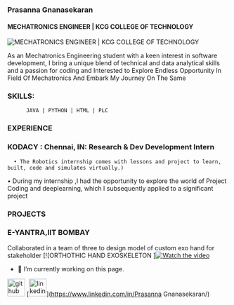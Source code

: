 ### Prasanna Gnanasekaran  
#### MECHATRONICS ENGINEER | KCG COLLEGE OF TECHNOLOGY 
![MECHATRONICS ENGINEER | KCG COLLEGE OF TECHNOLOGY ](https://www.google.com/url?sa=i&url=https%3A%2F%2Fwww.skyfilabs.com%2Fblog%2Fbest-low-cost-mechatronics-mini-projects-for-engineering-students&psig=AOvVaw21J7ZZQk1-YZZuJHgukRX3&ust=1724731012819000&source=images&cd=vfe&opi=89978449&ved=0CBIQjRxqFwoTCMCPs_HhkYgDFQAAAAAdAAAAABAE)

As an Mechatronics Engineering student with a keen interest in software development, I bring a unique blend of technical and data analytical skills and a passion for coding and Interested to Explore Endless Opportunity In Field Of Mechatronics And Embark My Journey On The Same

### SKILLS: 
          JAVA | PYTHON | HTML | PLC
### EXPERIENCE
 ### KODACY : Chennai, IN: Research & Dev Development Intern

      • The Robotics internship comes with lessons and project to learn, built, code and simulates virtually.)
• During my internship ,I had the opportunity to explore the world of Project Coding and deeplearning, which I
subsequently applied to a significant project
### PROJECTS
### E-YANTRA,IIT BOMBAY
Collaborated in a team of three to design model of custom exo hand for stakeholder
[![ORTHOTHIC HAND EXOSKELETON ][![Watch the video](https://i.sstatic.net/Vp2cE.png)](https://www.youtube.com/watch?v=daW5yb4vq5Y)

- 🔭 I’m currently working on this page. 


[<img src='https://cdn.jsdelivr.net/npm/simple-icons@3.0.1/icons/github.svg' alt='github' height='40'>](https://github.com/PrasannaGnanasekaran )  [<img src='https://cdn.jsdelivr.net/npm/simple-icons@3.0.1/icons/linkedin.svg' alt='linkedin' height='40'>](https://www.linkedin.com/in/Prasanna Gnanasekaran/)  

